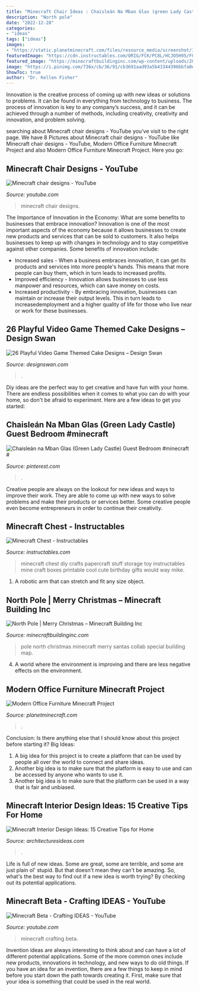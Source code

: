 ```yaml
---
title: "Minecraft Chair Ideas : Chaisleán Na Mban Glas (green Lady Castle) Guest Bedroom #minecraft #"
description: "North pole"
date: "2022-12-28"
categories:
- "ideas"
tags: ["ideas"]
images:
- "https://static.planetminecraft.com/files/resource_media/screenshot/1344/2013-10-30_183032_6614991.jpg"
featuredImage: "https://cdn.instructables.com/ORIG/FCK/PC8L/HCJO5H95/FCKPC8LHCJO5H95.jpg?frame=1&amp;width=2100"
featured_image: "https://minecraftbuildinginc.com/wp-content/uploads/2013/12/North-Pole-Christmas-Minecraft-building-ideas-3.jpg"
image: "https://i.pinimg.com/736x/cb/36/91/cb3691aad93a5b43344396bbfa0e984f.jpg"
ShowToc: true
author: "Dr. Kellen Fisher"
---
```



Innovation is the creative process of coming up with new ideas or solutions to problems. It can be found in everything from technology to business. The process of innovation is key to any company’s success, and it can be achieved through a number of methods, including creativity, creativity and innovation, and problem solving.

	

		
searching about Minecraft chair designs - YouTube you've visit to the right page. We have 8 Pictures about Minecraft chair designs - YouTube like Minecraft chair designs - YouTube, Modern Office Furniture Minecraft Project and also Modern Office Furniture Minecraft Project. Here you go:
		
    
## Minecraft Chair Designs - YouTube

<img loading=lazy src="http://i.ytimg.com/vi/kQzgkfoy1_8/maxresdefault.jpg" onerror="this.onerror=null;this.src='https://tse2.mm.bing.net/th?id=OIP.B493z2VCfKQUSI6rCFODSwHaEK&amp;pid=15.1';" alt="Minecraft chair designs - YouTube">

_Source: youtube.com_

>minecraft chair designs. 

	

The Importance of Innovation in the Economy: What are some benefits to businesses that embrace innovation?
Innovation is one of the most important aspects of the economy because it allows businesses to create new products and services that can be sold to customers. It also helps businesses to keep up with changes in technology and to stay competitive against other companies. Some benefits of innovation include: 
- Increased sales - When a business embraces innovation, it can get its products and services into more people's hands. This means that more people can buy them, which in turn leads to increased profits. 
- Improved efficiency - Innovation allows businesses to use less manpower and resources, which can save money on costs. 
- Increased productivity - By embracing innovation, businesses can maintain or increase their output levels. This in turn leads to increasedemployment and a higher quality of life for those who live near or work for these businesses.

    
## 26 Playful Video Game Themed Cake Designs – Design Swan

<img loading=lazy src="https://img.designswan.com/2014/11/gameCake/19.jpg" onerror="this.onerror=null;this.src='https://tse4.mm.bing.net/th?id=OIP.UjjQM8CfjwkFRE5q_jyWNgHaHa&amp;pid=15.1';" alt="26 Playful Video Game Themed Cake Designs – Design Swan">

_Source: designswan.com_

>. 

	

Diy ideas are the perfect way to get creative and have fun with your home. There are endless possibilities when it comes to what you can do with your home, so don't be afraid to experiment. Here are a few ideas to get you started:

    
## Chaisleán Na Mban Glas (Green Lady Castle) Guest Bedroom #minecraft #

<img loading=lazy src="https://i.pinimg.com/736x/cb/36/91/cb3691aad93a5b43344396bbfa0e984f.jpg" onerror="this.onerror=null;this.src='https://tse4.mm.bing.net/th?id=OIP.pooYVpMjiXTFUAtaoZ-JAAHaEK&amp;pid=15.1';" alt="Chaisleán na Mban Glas (Green Lady Castle) Guest Bedroom #minecraft #">

_Source: pinterest.com_

>. 

	

Creative people are always on the lookout for new ideas and ways to improve their work. They are able to come up with new ways to solve problems and make their products or services better. Some creative people even become entrepreneurs in order to continue their creativity.

    
## Minecraft Chest - Instructables

<img loading=lazy src="https://cdn.instructables.com/ORIG/FCK/PC8L/HCJO5H95/FCKPC8LHCJO5H95.jpg?frame=1&amp;width=2100" onerror="this.onerror=null;this.src='https://tse1.mm.bing.net/th?id=OIP.zsSHIznVxo3AEMxQOhmv2wHaJ4&amp;pid=15.1';" alt="Minecraft Chest - Instructables">

_Source: instructables.com_

>minecraft chest diy crafts papercraft stuff storage toy instructables mine craft boxes printable cool cute birthday gifts would way mike. 

	

1. A robotic arm that can stretch and fit any size object.

    
## North Pole | Merry Christmas – Minecraft Building Inc

<img loading=lazy src="https://minecraftbuildinginc.com/wp-content/uploads/2013/12/North-Pole-Christmas-Minecraft-building-ideas-3.jpg" onerror="this.onerror=null;this.src='https://tse1.mm.bing.net/th?id=OIP.leN6d9kHPAj6Hj4L0w-pRwHaEo&amp;pid=15.1';" alt="North Pole | Merry Christmas – Minecraft Building Inc">

_Source: minecraftbuildinginc.com_

>pole north christmas minecraft merry santas collab special building map. 

	

4. A world where the environment is improving and there are less negative effects on the environment. 

    
## Modern Office Furniture Minecraft Project

<img loading=lazy src="https://static.planetminecraft.com/files/resource_media/screenshot/1344/2013-10-30_183032_6614991.jpg" onerror="this.onerror=null;this.src='https://tse1.mm.bing.net/th?id=OIP.q4Wy5ov5aE_PUGVsBnP0AgHaEo&amp;pid=15.1';" alt="Modern Office Furniture Minecraft Project">

_Source: planetminecraft.com_

>. 

	

Conclusion: Is there anything else that I should know about this project before starting it?
Big Ideas:
1. A big idea for this project is to create a platform that can be used by people all over the world to connect and share ideas.
2. Another big idea is to make sure that the platform is easy to use and can be accessed by anyone who wants to use it.
3. Another big idea is to make sure that the platform can be used in a way that is fair and unbiased.

    
## Minecraft Interior Design Ideas: 15 Creative Tips For Home

<img loading=lazy src="https://architecturesideas.com/wp-content/uploads/2020/10/minecraft-interior-design-16.png" onerror="this.onerror=null;this.src='https://tse3.mm.bing.net/th?id=OIP.h26xJrACLhpSffUMpfGBDwHaFj&amp;pid=15.1';" alt="Minecraft Interior Design Ideas: 15 Creative Tips for Home">

_Source: architecturesideas.com_

>. 

	

Life is full of new ideas. Some are great, some are terrible, and some are just plain ol' stupid. But that doesn't mean they can't be amazing. So, what's the best way to find out if a new idea is worth trying? By checking out its potential applications.

    
## Minecraft Beta - Crafting IDEAS - YouTube

<img loading=lazy src="https://i.ytimg.com/vi/z3at99w7LLY/maxresdefault.jpg" onerror="this.onerror=null;this.src='https://tse3.mm.bing.net/th?id=OIP.Oaqb1lx6myCwk80IqCIV9QHaEK&amp;pid=15.1';" alt="Minecraft Beta - Crafting IDEAS - YouTube">

_Source: youtube.com_

>minecraft crafting beta. 

	

Invention ideas are always interesting to think about and can have a lot of different potential applications. Some of the more common ones include new products, innovations in technology, and new ways to do old things. If you have an idea for an invention, there are a few things to keep in mind before you start down the path towards creating it. First, make sure that your idea is something that could be used in the real world.

